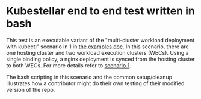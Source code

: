 #  Kubestellar end to end test written in bash

This test is an executable variant of the "multi-cluster workload deployment with kubectl" scenario in 1 in [the examples doc](../../../docs/content/direct/examples.md). In this scenario, there are one hosting cluster and two workload execution clusters (WECs). Using a single binding policy, a nginx deployment is synced from the hosting cluster to both WECs. For more details refer to [scenario 1](https://github.com/dumb0002/kubestellar/blob/e2e-test-reorg/docs/content/direct/examples.md#scenario-1---multi-cluster-workload-deployment-with-kubectl). 

The bash scripting in this scenario and the common setup/cleanup illustrates how a contributor might do their own testing of their modified version of the repo.
